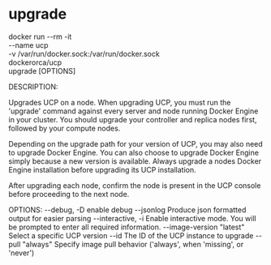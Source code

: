 # upgrade

docker run --rm -it \
      --name ucp \
      -v /var/run/docker.sock:/var/run/docker.sock \
      dockerorca/ucp \
      upgrade [OPTIONS]

DESCRIPTION:

Upgrades UCP on a node. When upgrading UCP, you must run
the 'upgrade' command against every server and node running Docker Engine in
your cluster. You should upgrade your controller and replica nodes first,
followed by your compute nodes.  

Depending on the upgrade path for your version of UCP, you may also need to upgrade Docker Engine. You can also choose to upgrade Docker Engine simply because a new version is available.  Always upgrade a nodes Docker Engine installation before upgrading its UCP installation.

After upgrading each node, confirm the node is present in the UCP console
before proceeding to the next node.

OPTIONS:
 --debug, -D			enable debug
 --jsonlog			Produce json formatted output for easier parsing
 --interactive, -i		Enable interactive mode.  You will be prompted to enter all required information.
 --image-version "latest"	Select a specific UCP version
 --id 			The ID of the UCP instance to upgrade
 --pull "always"		Specify image pull behavior ('always', when 'missing', or 'never')
